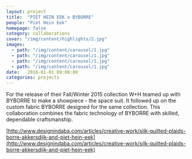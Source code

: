 ```yaml
---
layout: project
title:  "PIET HEIN EEK x BYBORRE"
people: "Piet Hein Eek"
homepage: false
category: collaborations
cover: "/img/content/highlights/2.jpg"
images:
  - path: "/img/content/carousel/1.jpg"
  - path: "/img/content/carousel/1.jpg"
  - path: "/img/content/carousel/1.jpg"
  - path: "/img/content/carousel/1.jpg"
date:   2016-01-01 09:00:00
categories: projects
---
```


For the release of their Fall/Winter 2015 collection W+H teamed up with BYBORRE to make a showpiece - the space
suit. It followed up on the custom fabric BYBORRE designed for the same collection. This collaboration combines the fabric technology of BYBORRE with skilled, dependable craftsmanship.

[http://www.designindaba.com/articles/creative-work/silk-quilted-plaids-borre-akkersdijk-and-piet-hein-eek](http://www.designindaba.com/articles/creative-work/silk-quilted-plaids-borre-akkersdijk-and-piet-hein-eek)
